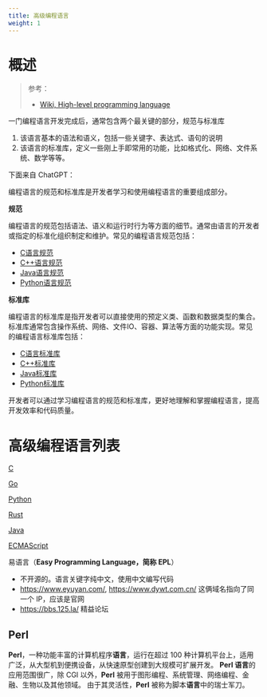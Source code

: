 ```yaml
---
title: 高级编程语言
weight: 1
---
```


# 概述

> 参考：
>
> - [Wiki, High-level programming language](https://en.wikipedia.org/wiki/High-level_programming_language)

一门编程语言开发完成后，通常包含两个最关键的部分，规范与标准库

1. 该语言基本的语法和语义，包括一些关键字、表达式、语句的说明
2. 该语言的标准库，定义一些刚上手即常用的功能，比如格式化、网络、文件系统、数学等等。

下面来自 ChatGPT：

编程语言的规范和标准库是开发者学习和使用编程语言的重要组成部分。

**规范**

编程语言的规范包括语法、语义和运行时行为等方面的细节。通常由语言的开发者或指定的标准化组织制定和维护。常见的编程语言规范包括：

- [C语言规范](https://www.iso.org/standard/74528.html)
- [C++语言规范](https://isocpp.org/std/the-standard)
- [Java语言规范](https://docs.oracle.com/javase/specs/)
- [Python语言规范](https://www.python.org/dev/peps/)

**标准库**

编程语言的标准库是指开发者可以直接使用的预定义类、函数和数据类型的集合。标准库通常包含操作系统、网络、文件IO、容器、算法等方面的功能实现。常见的编程语言标准库包括：

- [C语言标准库](https://en.cppreference.com/w/c)
- [C++标准库](https://en.cppreference.com/w/cpp)
- [Java标准库](https://docs.oracle.com/en/java/javase/13/docs/api/index.html)
- [Python标准库](https://docs.python.org/3/library/)

开发者可以通过学习编程语言的规范和标准库，更好地理解和掌握编程语言，提高开发效率和代码质量。

# 高级编程语言列表

[C](/docs/2.编程/高级编程语言/C/C.md)

[Go](/docs/2.编程/高级编程语言/Go/Go.md)

[Python](/docs/2.编程/高级编程语言/Python/Python.md)

[Rust](/docs/2.编程/高级编程语言/Rust/Rust.md)

[Java](/docs/2.编程/高级编程语言/Java/Java.md)

[ECMAScript](/docs/2.编程/高级编程语言/ECMAScript/ECMAScript.md)

易语言（**Easy Programming Language，简称 EPL**）

- 不开源的。语言关键字纯中文，使用中文编写代码
- https://www.eyuyan.com/, https://www.dywt.com.cn/ 这俩域名指向了同一个 IP，应该是官网
- https://bbs.125.la/ 精益论坛

## Perl

**Perl**，一种功能丰富的计算机程序**语言**，运行在超过 100 种计算机平台上，适用广泛，从大型机到便携设备，从快速原型创建到大规模可扩展开发。 **Perl 语言**的应用范围很广，除 CGI 以外，**Perl** 被用于图形编程、系统管理、网络编程、金融、生物以及其他领域。 由于其灵活性，**Perl** 被称为脚本**语言**中的瑞士军刀。
